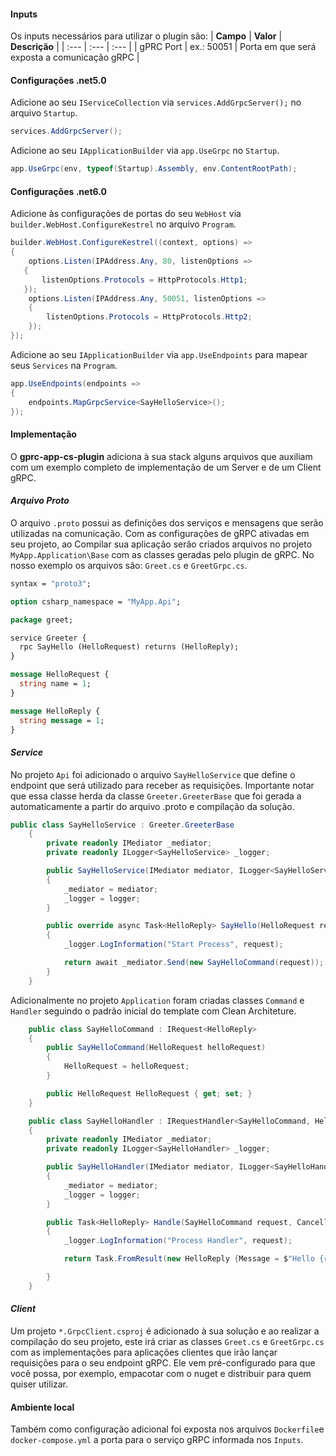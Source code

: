 #### **Inputs**

Os inputs necessários para utilizar o plugin são:
| **Campo** | **Valor** | **Descrição** |
| :--- | :--- | :--- |
| gPRC Port | ex.: 50051 |  Porta em que será exposta a comunicação gRPC |

#### **Configurações .net5.0**
Adicione ao seu `IServiceCollection` via `services.AddGrpcServer();` no arquivo `Startup`. 

```csharp
services.AddGrpcServer();
```

Adicione ao seu `IApplicationBuilder` via `app.UseGrpc` no `Startup`. 

```csharp
app.UseGrpc(env, typeof(Startup).Assembly, env.ContentRootPath);
```

#### **Configurações .net6.0**
Adicione às configurações de portas do seu `WebHost` via `builder.WebHost.ConfigureKestrel` no arquivo `Program`. 

```csharp
builder.WebHost.ConfigureKestrel((context, options) =>
{
    options.Listen(IPAddress.Any, 80, listenOptions =>
   {
       listenOptions.Protocols = HttpProtocols.Http1;
   });
    options.Listen(IPAddress.Any, 50051, listenOptions =>
    {
        listenOptions.Protocols = HttpProtocols.Http2;
    });
});
```

Adicione ao seu `IApplicationBuilder` via `app.UseEndpoints` para mapear seus `Services` na `Program`. 

```csharp
app.UseEndpoints(endpoints =>
{
    endpoints.MapGrpcService<SayHelloService>();
});
```
#### **Implementação**

O **gprc-app-cs-plugin** adiciona à sua stack alguns arquivos que auxiliam com um exemplo completo de implementação de um Server e de um Client gRPC.

#### ***Arquivo Proto***

O arquivo `.proto` possui as definições dos serviços e mensagens que serão utilizadas na comunicação.
Com as configurações de gRPC ativadas em seu projeto, ao Compilar sua aplicação serão criados arquivos no projeto `MyApp.Application\Base` com as classes geradas pelo plugin de gRPC. No nosso exemplo os arquivos são: `Greet.cs` e `GreetGrpc.cs`.

```proto
syntax = "proto3";

option csharp_namespace = "MyApp.Api";

package greet;

service Greeter {
  rpc SayHello (HelloRequest) returns (HelloReply);
}

message HelloRequest {
  string name = 1;
}

message HelloReply {
  string message = 1;
}
```

#### ***Service***

No projeto `Api` foi adicionado o arquivo `SayHelloService` que define o endpoint que será utilizado para receber as requisições.
Importante notar que essa classe herda da classe `Greeter.GreeterBase` que foi gerada a automaticamente a partir do arquivo .proto e compilação da solução.

```csharp
public class SayHelloService : Greeter.GreeterBase
    {
        private readonly IMediator _mediator;
        private readonly ILogger<SayHelloService> _logger;

        public SayHelloService(IMediator mediator, ILogger<SayHelloService> logger)
        {
            _mediator = mediator;
            _logger = logger;
        }

        public override async Task<HelloReply> SayHello(HelloRequest request, ServerCallContext context)
        {
            _logger.LogInformation("Start Process", request);

            return await _mediator.Send(new SayHelloCommand(request));
        }
    }
```

Adicionalmente no projeto `Application` foram criadas classes `Command` e `Handler` seguindo o padrão inicial do template com Clean Architeture.

```csharp
    public class SayHelloCommand : IRequest<HelloReply>
    {
        public SayHelloCommand(HelloRequest helloRequest)
        {
            HelloRequest = helloRequest;
        }

        public HelloRequest HelloRequest { get; set; }
    }
```

```csharp
    public class SayHelloHandler : IRequestHandler<SayHelloCommand, HelloReply>
    {
        private readonly IMediator _mediator;
        private readonly ILogger<SayHelloHandler> _logger;

        public SayHelloHandler(IMediator mediator, ILogger<SayHelloHandler> logger)
        {
            _mediator = mediator;
            _logger = logger;
        }

        public Task<HelloReply> Handle(SayHelloCommand request, CancellationToken cancellationToken)
        {
            _logger.LogInformation("Process Handler", request);

            return Task.FromResult(new HelloReply {Message = $"Hello {request.HelloRequest.Name }!"});

        }
    }
```

#### ***Client***

Um projeto `*.GrpcClient.csproj` é adicionado à sua solução e ao realizar a compilação do seu projeto, este irá criar as classes `Greet.cs` e `GreetGrpc.cs` com as implementações para aplicações clientes que irão lançar requisições para o seu endpoint gRPC.
Ele vem pré-configurado para que você possa, por exemplo, empacotar com o nuget e distribuir para quem quiser utilizar.

#### **Ambiente local**

Também como configuração adicional foi exposta nos arquivos `Dockerfile`e `docker-compose.yml` a porta para o serviço gRPC informada nos `Inputs`.
